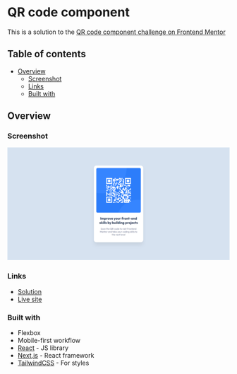 # QR code component

This is a solution to the [QR code component challenge on Frontend Mentor](https://www.frontendmentor.io/challenges/qr-code-component-iux_sIO_H)

## Table of contents

- [Overview](#overview)
  - [Screenshot](#screenshot)
  - [Links](#links)
  - [Built with](#built-with)

## Overview

### Screenshot

![QR-code screenshot](./screenshot.png)

### Links

- [Solution](https://www.frontendmentor.io/solutions/qrcode-component-C4sstpxIuz)
- [Live site](https://qr-code-component-anamidev.vercel.app/)

### Built with

- Flexbox
- Mobile-first workflow
- [React](https://reactjs.org/) - JS library
- [Next.js](https://nextjs.org/) - React framework
- [TailwindCSS](https://tailwindcss.com/) - For styles
